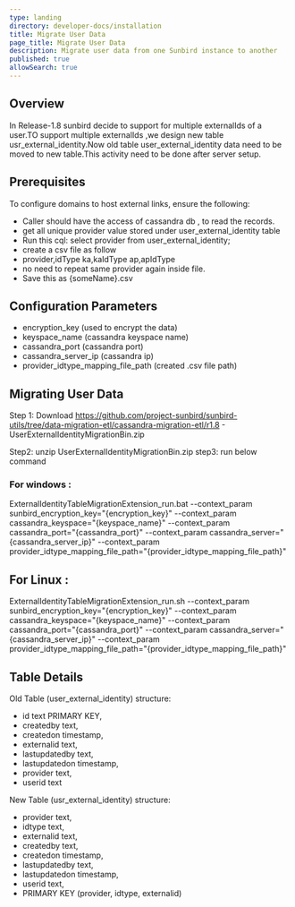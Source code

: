 ```yaml
---
type: landing
directory: developer-docs/installation
title: Migrate User Data 
page_title: Migrate User Data 
description: Migrate user data from one Sunbird instance to another 
published: true
allowSearch: true
---
```


## Overview

In Release-1.8 sunbird decide to support for multiple externalIds of a user.TO support multiple externalIds ,we design new table usr_external_identity.Now old table user_external_identity data need to be moved to new table.This activity need to be done after server setup.

## Prerequisites

To configure domains to host external links, ensure the following:
- Caller should have the access of cassandra db , to read the records.
- get all unique provider value stored under user_external_identity table
- Run this cql:  select provider from user_external_identity;
- create a csv file as follow 
-  provider,idType
   ka,kaIdType
   ap,apIdType
- no need to repeat same provider again inside file.   
- Save this as {someName}.csv

## Configuration Parameters

- encryption_key (used to encrypt the data)
- keyspace_name  (cassandra keyspace name)
- cassandra_port (cassandra port)
- cassandra_server_ip (cassandra ip)
- provider_idtype_mapping_file_path (created .csv file path)

## Migrating User Data
Step 1: Download https://github.com/project-sunbird/sunbird-utils/tree/data-migration-etl/cassandra-migration-etl/r1.8 - UserExternalIdentityMigrationBin.zip 

Step2: unzip UserExternalIdentityMigrationBin.zip
step3: run below command 
 
### For windows : 

ExternalIdentityTableMigrationExtension_run.bat --context_param sunbird_encryption_key="{encryption_key}" --context_param cassandra_keyspace="{keyspace_name}" --context_param cassandra_port="{cassandra_port}" --context_param cassandra_server="{cassandra_server_ip}" --context_param provider_idtype_mapping_file_path="{provider_idtype_mapping_file_path}"

## For Linux :

ExternalIdentityTableMigrationExtension_run.sh --context_param sunbird_encryption_key="{encryption_key}" --context_param cassandra_keyspace="{keyspace_name}" --context_param cassandra_port="{cassandra_port}" --context_param cassandra_server="{cassandra_server_ip}" --context_param provider_idtype_mapping_file_path="{provider_idtype_mapping_file_path}"


## Table Details
Old Table (user_external_identity) structure:
   - id text PRIMARY KEY,
   - createdby text,
   - createdon timestamp,
   - externalid text,
   - lastupdatedby text,
   - lastupdatedon timestamp,
   - provider text,
   - userid text

 New Table (usr_external_identity) structure:
   - provider text,
   - idtype text,
   - externalid text,
   - createdby text,
   - createdon timestamp,
   - lastupdatedby text,
   - lastupdatedon timestamp,
   - userid text,
   - PRIMARY KEY (provider, idtype, externalid)